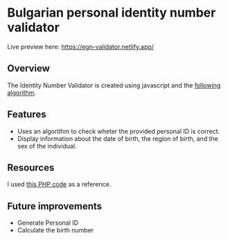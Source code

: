 
# Bulgarian personal identity number validator
Live preview here: https://egn-validator.netlify.app/

 ## Overview
 
The Identity Number Validator is created using javascript and the [following algorithm](https://bg.wikipedia.org/wiki/%D0%95%D0%B4%D0%B8%D0%BD%D0%B5%D0%BD_%D0%B3%D1%80%D0%B0%D0%B6%D0%B4%D0%B0%D0%BD%D1%81%D0%BA%D0%B8_%D0%BD%D0%BE%D0%BC%D0%B5%D1%80).

## Features 
* Uses an algorithm to check wheter the provided personal ID is correct.
* Display information about the date of birth, the region of birth, and the sex of the individual. 

## Resources 
I used [this PHP code](https://georgi.unixsol.org/programs/egn.php) as a reference.

## Future improvements
- Generate Personal ID
- Calculate the birth number


